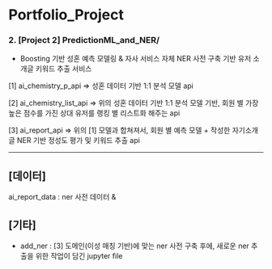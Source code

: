 # Portfolio_Project

### 2. [Project 2] PredictionML_and_NER/
 
  - Boosting 기반 성혼 예측 모델링 & 자사 서비스 자체 NER 사전 구축 기반 유저 소개글 키워드 추출 서비스 

[1] ai_chemistry_p_api
 => 성혼 데이터 기반 1:1 분석 모델 api
 
[2] ai_chemistry_list_api
 => 위의 성혼 데이터 기반 1:1 분석 모델 기반, 회원 별 가장 높은 점수를 가진 상대 유저를 랭킹 별 리스트화 해주는 api
 
[3] ai_report_api
 => 위의 [1] 모델과 합쳐져서, 회원 별 예측 모델 + 작성한 자기소개글 NER 기반 정성도 평가 및 키워드 추출 api 
 
 
 -------------------------------------
 
 ## [데이터]
 
 ai_report_data : ner 사전 데이터 & 
 
 
 ## [기타] 
 + add_ner : [3] 도메인(이성 매칭 기반)에 맞는 ner 사전 구축 후에, 새로운 ner 추출을 위한 작업이 담긴 jupyter file
 
